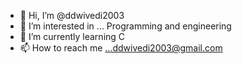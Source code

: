 - 👋 Hi, I’m @ddwivedi2003
- 👀 I’m interested in ... Programming and engineering
- 🌱 I’m currently learning C
- 📫 How to reach me ...ddwivedi2003@gmail.com

<!---
ddwivedi2003/ddwivedi2003 is a ✨ special ✨ repository because its `README.md` (this file) appears on your GitHub profile.
You can click the Preview link to take a look at your changes.
--->
